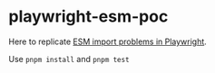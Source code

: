 # playwright-esm-poc

Here to replicate [ESM import problems in Playwright](https://github.com/microsoft/playwright/issues/17075).

Use `pnpm install` and `pnpm test`
